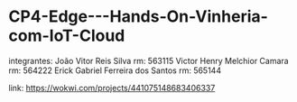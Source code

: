 # CP4-Edge---Hands-On-Vinheria-com-IoT-Cloud


integrantes: João Vitor Reis Silva  rm: 563115
Victor Henry Melchior Camara      rm: 564222
Erick Gabriel Ferreira dos Santos     rm: 565144


link: https://wokwi.com/projects/441075148683406337
